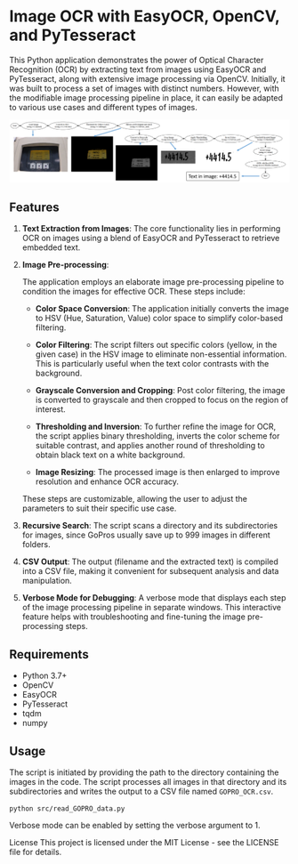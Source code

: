 # Image OCR with EasyOCR, OpenCV, and PyTesseract

This Python application demonstrates the power of Optical Character Recognition (OCR) by extracting text from images using EasyOCR and PyTesseract, along with extensive image processing via OpenCV. Initially, it was built to process a set of images with distinct numbers. However, with the modifiable image processing pipeline in place, it can easily be adapted to various use cases and different types of images.


![Alt Text](media/Flowchart_Technical.png)

## Features

1. **Text Extraction from Images**: The core functionality lies in performing OCR on images using a blend of EasyOCR and PyTesseract to retrieve embedded text.

2. **Image Pre-processing**: 

   The application employs an elaborate image pre-processing pipeline to condition the images for effective OCR. These steps include:

   - **Color Space Conversion**: The application initially converts the image to HSV (Hue, Saturation, Value) color space to simplify color-based filtering.
   
   - **Color Filtering**: The script filters out specific colors (yellow, in the given case) in the HSV image to eliminate non-essential information. This is particularly useful when the text color contrasts with the background.
   
   - **Grayscale Conversion and Cropping**: Post color filtering, the image is converted to grayscale and then cropped to focus on the region of interest.
   
   - **Thresholding and Inversion**: To further refine the image for OCR, the script applies binary thresholding, inverts the color scheme for suitable contrast, and applies another round of thresholding to obtain black text on a white background.
   
   - **Image Resizing**: The processed image is then enlarged to improve resolution and enhance OCR accuracy.
   
   These steps are customizable, allowing the user to adjust the parameters to suit their specific use case.

3. **Recursive Search**: The script scans a directory and its subdirectories for images, since GoPros usually save up to 999 images in different folders.

4. **CSV Output**: The output (filename and the extracted text) is compiled into a CSV file, making it convenient for subsequent analysis and data manipulation.

5. **Verbose Mode for Debugging**: A verbose mode that displays each step of the image processing pipeline in separate windows. This interactive feature helps with troubleshooting and fine-tuning the image pre-processing steps.

## Requirements

- Python 3.7+
- OpenCV
- EasyOCR
- PyTesseract
- tqdm
- numpy

## Usage
The script is initiated by providing the path to the directory containing the images in the code. The script processes all images in that directory and its subdirectories and writes the output to a CSV file named `GOPRO_OCR.csv`.

```shell
python src/read_GOPRO_data.py
```

Verbose mode can be enabled by setting the verbose argument to 1.

License
This project is licensed under the MIT License - see the LICENSE file for details.

